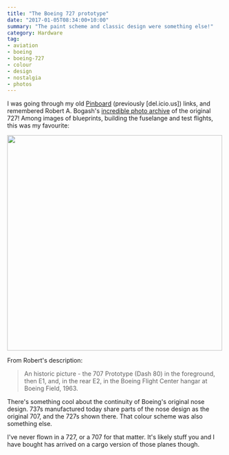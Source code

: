 ```yaml
---
title: "The Boeing 727 prototype"
date: "2017-01-05T08:34:00+10:00"
summary: "The paint scheme and classic design were something else!"
category: Hardware
tag:
- aviation
- boeing
- boeing-727
- colour
- design
- nostalgia
- photos
---
```

I was going through my old [Pinboard] \(previously [del.icio.us]) links, and remembered Robert A. Bogash's [incredible photo archive] of the original 727! Among images of blueprints, building the fuselange and test flights, this was my favourite:

<p><img src="https://rubenerd.com/files/2017/dash80_e1.jpg" srcset="https://rubenerd.com/files/2017/dash80_e1.jpg 1x, https://rubenerd.com/files/2017/dash80_e1@2x.jpg 2x" alt="" style="width:500px" /></p>

From Robert's description:

> An historic picture - the 707 Prototype (Dash 80) in the foreground, then E1, and,
in the rear E2, in the Boeing Flight Center hangar at Boeing Field, 1963.

There's something cool about the continuity of Boeing's original nose design. 737s manufactured today share parts of the nose design as the original 707, and the 727s shown there. That colour scheme was also something else.

I've never flown in a 727, or a 707 for that matter. It's likely stuff you and I have bought has arrived on a cargo version of those planes though.

[incredible photo archive]: http://www.rbogash.com/727history.html
[Pinboard]: https://pinboard.in/u:rubenerd
[del.iciou.us]: https://del.icio.us/rubenerd

